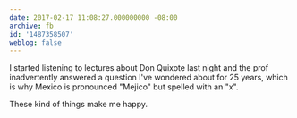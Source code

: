 ```yaml
---
date: 2017-02-17 11:08:27.000000000 -08:00
archive: fb
id: '1487358507'
weblog: false
---
```


I started listening to lectures about Don Quixote last night and the prof inadvertently answered a question I've wondered about for 25 years, which is why Mexico is pronounced "Mejico" but spelled with an "x".

These kind of things make me happy.
